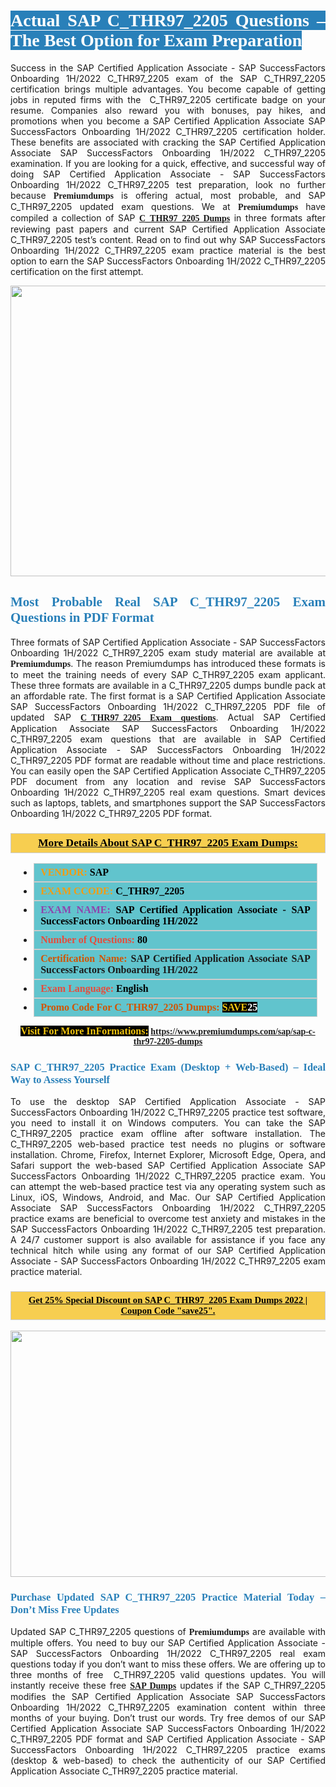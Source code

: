 <h1 style="text-align: justify;"><span style="color:#ffffff;"><span style="font-family:Georgia,serif;"><strong><span style="background-color:#2980b9;">Actual SAP C_THR97_2205 Questions – The Best Option for Exam Preparation</span></strong></span></span></h1>

<p style="text-align: justify;">Success in the SAP Certified Application Associate - SAP SuccessFactors Onboarding 1H/2022 C_THR97_2205 exam of the SAP C_THR97_2205 certification brings multiple advantages. You become capable of getting jobs in reputed firms with the  C_THR97_2205 certificate badge on your resume. Companies also reward you with bonuses, pay hikes, and promotions when you become a SAP Certified Application Associate SAP SuccessFactors Onboarding 1H/2022 C_THR97_2205 certification holder. These benefits are associated with cracking the SAP Certified Application Associate SAP SuccessFactors Onboarding 1H/2022 C_THR97_2205 examination. If you are looking for a quick, effective, and successful way of doing SAP Certified Application Associate - SAP SuccessFactors Onboarding 1H/2022 C_THR97_2205 test preparation, look no further because <span style="font-family:Georgia,serif;"><strong>Premiumdumps</strong></span> is offering actual, most probable, and SAP C_THR97_2205 updated exam questions. We at <span style="font-family:Georgia,serif;"><strong>Premiumdumps</strong></span> have compiled a collection of SAP <span style="font-family:Georgia,serif;"><strong><a href="https://www.premiumdumps.com/sap/sap-c-thr97-2205-dumps">C_THR97_2205 Dumps</a></strong></span> in three formats after reviewing past papers and current SAP Certified Application Associate C_THR97_2205 test’s content. Read on to find out why SAP SuccessFactors Onboarding 1H/2022 C_THR97_2205 exam practice material is the best option to earn the SAP SuccessFactors Onboarding 1H/2022 C_THR97_2205 certification on the first attempt.</p>

<p style="text-align: center;"><a href="https://www.premiumdumps.com/sap/sap-c-thr97-2205-dumps"><img alt="" src="https://i.imgur.com/P39uA2n.jpeg" style="width: 700px; height: 465px;" /></a></p>

<h2 style="text-align: justify;"><span style="color:#2980b9;"><span style="font-family:Georgia,serif;"><strong>Most Probable Real SAP C_THR97_2205 Exam Questions in PDF Format</strong></span></span></h2>

<p style="text-align: justify;">Three formats of SAP Certified Application Associate - SAP SuccessFactors Onboarding 1H/2022 C_THR97_2205 exam study material are available at <span style="font-family:Georgia,serif;"><strong>Premiumdumps</strong></span>. The reason Premiumdumps has introduced these formats is to meet the training needs of every SAP C_THR97_2205 exam applicant. These three formats are available in a C_THR97_2205 dumps bundle pack at an affordable rate. The first format is a SAP Certified Application Associate SAP SuccessFactors Onboarding 1H/2022 C_THR97_2205 PDF file of updated SAP <span style="font-family:Georgia,serif;"><strong><a href="https://www.premiumdumps.com/sap/sap-c-thr97-2205-dumps">C_THR97_2205 Exam questions</a></strong></span>. Actual SAP Certified Application Associate SAP SuccessFactors Onboarding 1H/2022 C_THR97_2205 exam questions that are available in SAP Certified Application Associate - SAP SuccessFactors Onboarding 1H/2022 C_THR97_2205 PDF format are readable without time and place restrictions. You can easily open the SAP Certified Application Associate C_THR97_2205 PDF document from any location and revise SAP SuccessFactors Onboarding 1H/2022 C_THR97_2205 real exam questions. Smart devices such as laptops, tablets, and smartphones support the SAP SuccessFactors Onboarding 1H/2022 C_THR97_2205 PDF format.</p>

<h3 style="background: #f7ce50; border: 1px solid rgb(204, 204, 204); padding: 5px 10px; text-align: center;"><span style="font-family:Georgia,serif;"><u><u><span style="color:#000000;"><span style="font-size:11pt"><span style="line-height:normal"><b><span style="font-size:13.0pt"><span cambria="">More Details About SAP C_THR97_2205 Exam Dumps:</span></span></b></span></span></span></u></u></span></h3>

<ul>
	<li style="margin:0cm 10pt">
	<div style="background:#61c4cd; border: 1px solid rgb(204, 204, 204); padding: 5px 10px; text-align: justify;"><span style="font-family:Georgia,serif;"><span style="font-size:11pt"><span style="line-height:normal"><b><span style="font-size:12.0pt"><span new="" roman="" times=""><span style="color:#f39c12;">VENDOR:</span> <span style="color:#000000;">SAP</span></span></span></b></span></span></span></div>
	</li>
	<li style="margin:0cm 10pt">
	<div style="background: #61c4cd; border: 1px solid rgb(204, 204, 204); padding: 5px 10px; text-align: justify;"><span style="font-family:Georgia,serif;"><span style="font-size:11pt"><span style="line-height:normal"><b><span style="font-size:12.0pt"><span new="" roman="" times=""><span style="color:#f39c12;">EXAM CCODE:</span> <span style="color:#000000;">C_THR97_2205</span></span></span></b></span></span></span></div>
	</li>
	<li style="margin:0cm 10pt">
	<div style="background: #61c4cd; border: 1px solid rgb(204, 204, 204); padding: 5px 10px; text-align: justify;"><span style="font-family:Georgia,serif;"><span style="font-size:11pt"><span style="line-height:normal"><b><span style="font-size:12.0pt"><span new="" roman="" times=""><span style="color:#8e44ad;">EXAM NAME:</span> <span style="color:#000000;">SAP Certified Application Associate - SAP SuccessFactors Onboarding 1H/2022</span></span></span></b></span></span></span></div>
	</li>
	<li style="margin:0cm 10pt">
	<div style="background: #61c4cd; border: 1px solid rgb(204, 204, 204); padding: 5px 10px;"><span style="font-family:Georgia,serif;"><span style="font-size:11pt"><span style="line-height:normal"><b><span style="font-size:12.0pt"><span new="" roman="" times=""><span style="color:#e74c3c;">Number of Questions:</span><span style="color:#000000;"><span style="color:#f1c40f;"> </span>80</span></span></span></b></span></span></span></div>
	</li>
	<li style="margin:0cm 10pt">
	<div style="background: #61c4cd; border: 1px solid rgb(204, 204, 204); padding: 5px 10px; text-align: justify;"><span style="font-family:Georgia,serif;"><span style="font-size:11pt"><span style="line-height:normal"><b><span style="font-size:12.0pt"><span new="" roman="" times=""><span style="color:#d35400;">Certification Name:</span> SAP Certified Application Associate SAP SuccessFactors Onboarding 1H/2022</span></span></b></span></span></span></div>
	</li>
	<li style="margin:0cm 10pt">
	<div style="background: #61c4cd; border: 1px solid rgb(204, 204, 204); padding: 5px 10px; text-align: justify;"><span style="font-family:Georgia,serif;"><span style="font-size:11pt"><span style="line-height:normal"><b><span style="font-size:12.0pt"><span new="" roman="" times=""><span style="color:#e74c3c;">Exam Language:</span> <span style="color:#000000;">English</span></span></span></b></span></span></span></div>
	</li>
	<li style="margin:0cm 10pt">
	<div style="background: #61c4cd; border: 1px solid rgb(204, 204, 204); padding: 5px 10px;"><span style="font-family:Georgia,serif;"><span style="font-size:11pt"><span style="line-height:normal"><b><span style="font-size:12.0pt"><span new="" roman="" times=""><span style="color:#d35400;">Promo Code For C_THR97_2205 Dumps:</span><span style="color:#f1c40f;"> <span style="background-color:#000000;">SAVE</span></span><span style="color:#ffffff;"><span style="background-color:#000000;">25</span></span></span></span></b></span></span></span></div>
	</li>
</ul>

<p style="text-align: center;"><span style="font-family:Georgia,serif;"><strong><span style="font-size:16px;"><span style="color:#f1c40f;"><span style="background-color:#000000;">Visit For More InFormations:</span></span></span> <a href="https://www.premiumdumps.com/sap/sap-c-thr97-2205-dumps">https://www.premiumdumps.com/sap/sap-c-thr97-2205-dumps</a></strong></span></p>

<h3 style="text-align: justify;"><span style="color:#2980b9;"><span style="font-family:Georgia,serif;"><strong><strong><strong>SAP C_THR97_2205 Practice Exam (Desktop + Web-Based) – Ideal Way to Assess Yourself</strong></strong></strong></span></span></h3>

<p style="text-align: justify;">To use the desktop SAP Certified Application Associate - SAP SuccessFactors Onboarding 1H/2022 C_THR97_2205 practice test software, you need to install it on Windows computers. You can take the SAP C_THR97_2205 practice exam offline after software installation. The C_THR97_2205 web-based practice test needs no plugins or software installation. Chrome, Firefox, Internet Explorer, Microsoft Edge, Opera, and Safari support the web-based SAP Certified Application Associate SAP SuccessFactors Onboarding 1H/2022 C_THR97_2205 practice exam. You can attempt the web-based practice test via any operating system such as Linux, iOS, Windows, Android, and Mac. Our SAP Certified Application Associate SAP SuccessFactors Onboarding 1H/2022 C_THR97_2205 practice exams are beneficial to overcome test anxiety and mistakes in the SAP SuccessFactors Onboarding 1H/2022 C_THR97_2205 test preparation. A 24/7 customer support is also available for assistance if you face any technical hitch while using any format of our SAP Certified Application Associate - SAP SuccessFactors Onboarding 1H/2022 C_THR97_2205 exam practice material.</p>

<h3 style="background: rgb(247, 206, 80); border: 1px solid rgb(204, 204, 204); padding: 5px 10px; text-align: center;"><span style="font-family:Georgia,serif;"><u><span style="color:#000000;"><span style="font-size:11pt;"><span style="line-height:normal;"><b><span cambria="">Get 25% Special Discount on SAP C_THR97_2205 Exam Dumps 2022 | Coupon Code "save25".</span></b></span></span></span></u></span></h3>

<p style="text-align: center;"><strong><strong><a href="https://www.premiumdumps.com/sap/sap-c-thr97-2205-dumps"><img alt="" src="https://i.imgur.com/IafrsaO.jpg" style="width: 700px; height: 394px;" /></a></strong></strong></p>

<h3 style="text-align: justify;"><strong><span style="color:#2980b9;"><span style="font-family:Georgia,serif;"><strong><strong><strong>Purchase Updated SAP C_THR97_2205 Practice Material Today – Don’t Miss Free Updates</strong></strong></strong></span></span></strong></h3>

<p style="text-align: justify;">Updated SAP C_THR97_2205 questions of <span style="font-family:Georgia,serif;"><strong>Premiumdumps</strong></span> are available with multiple offers. You need to buy our SAP Certified Application Associate - SAP SuccessFactors Onboarding 1H/2022 C_THR97_2205 real exam questions today if you don’t want to miss these offers. We are offering up to three months of free  C_THR97_2205 valid questions updates. You will instantly receive these free <span style="font-family:Georgia,serif;"><strong><a href="https://www.premiumdumps.com/sap-exam-dumps">SAP Dumps</a></strong></span> updates if the SAP C_THR97_2205 modifies the SAP Certified Application Associate SAP SuccessFactors Onboarding 1H/2022 C_THR97_2205 examination content within three months of your buying. Don’t trust our words. Try free demos of our SAP Certified Application Associate SAP SuccessFactors Onboarding 1H/2022 C_THR97_2205 PDF format and SAP Certified Application Associate - SAP SuccessFactors Onboarding 1H/2022 C_THR97_2205 practice exams (desktop & web-based) to check the authenticity of our SAP Certified Application Associate C_THR97_2205 practice material.</p>
